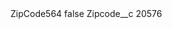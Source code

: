 <?xml version="1.0" encoding="UTF-8"?>
<CustomMetadata xmlns="http://soap.sforce.com/2006/04/metadata" xmlns:xsi="http://www.w3.org/2001/XMLSchema-instance" xmlns:xsd="http://www.w3.org/2001/XMLSchema">
    <label>ZipCode564</label>
    <protected>false</protected>
    <values>
        <field>Zipcode__c</field>
        <value xsi:type="xsd:string">20576</value>
    </values>
</CustomMetadata>
